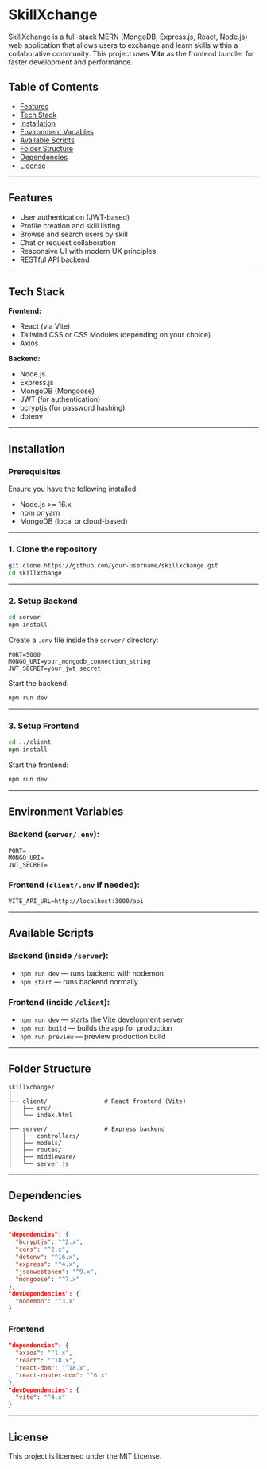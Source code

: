# SkillXchange

SkillXchange is a full-stack MERN (MongoDB, Express.js, React, Node.js) web application that allows users to exchange and learn skills within a collaborative community. This project uses **Vite** as the frontend bundler for faster development and performance.

## Table of Contents

- [Features](#features)
- [Tech Stack](#tech-stack)
- [Installation](#installation)
- [Environment Variables](#environment-variables)
- [Available Scripts](#available-scripts)
- [Folder Structure](#folder-structure)
- [Dependencies](#dependencies)
- [License](#license)

---

## Features

- User authentication (JWT-based)
- Profile creation and skill listing
- Browse and search users by skill
- Chat or request collaboration
- Responsive UI with modern UX principles
- RESTful API backend

---

## Tech Stack

**Frontend:**

- React (via Vite)
- Tailwind CSS or CSS Modules (depending on your choice)
- Axios

**Backend:**

- Node.js  
- Express.js  
- MongoDB (Mongoose)  
- JWT (for authentication)  
- bcryptjs (for password hashing)  
- dotenv  

---

## Installation

### Prerequisites

Ensure you have the following installed:

- Node.js >= 16.x
- npm or yarn
- MongoDB (local or cloud-based)

---

### 1. Clone the repository

```bash
git clone https://github.com/your-username/skillxchange.git
cd skillxchange
```

---

### 2. Setup Backend

```bash
cd server
npm install
```

Create a `.env` file inside the `server/` directory:

```env
PORT=5000
MONGO_URI=your_mongodb_connection_string
JWT_SECRET=your_jwt_secret
```

Start the backend:

```bash
npm run dev
```

---

### 3. Setup Frontend

```bash
cd ../client
npm install
```

Start the frontend:

```bash
npm run dev
```

---

## Environment Variables

### Backend (`server/.env`):

```env
PORT=
MONGO_URI=
JWT_SECRET=
```

### Frontend (`client/.env` if needed):

```env
VITE_API_URL=http://localhost:3000/api
```

---

## Available Scripts

### Backend (inside `/server`):

- `npm run dev` — runs backend with nodemon
- `npm start` — runs backend normally

### Frontend (inside `/client`):

- `npm run dev` — starts the Vite development server
- `npm run build` — builds the app for production
- `npm run preview` — preview production build

---

## Folder Structure

```
skillxchange/
│
├── client/                # React frontend (Vite)
│   ├── src/
│   └── index.html
│
├── server/                # Express backend
│   ├── controllers/
│   ├── models/
│   ├── routes/
│   ├── middleware/
│   └── server.js
```

---

## Dependencies

### Backend

```json
"dependencies": {
  "bcryptjs": "^2.x",
  "cors": "^2.x",
  "dotenv": "^16.x",
  "express": "^4.x",
  "jsonwebtoken": "^9.x",
  "mongoose": "^7.x"
},
"devDependencies": {
  "nodemon": "^3.x"
}
```

### Frontend

```json
"dependencies": {
  "axios": "^1.x",
  "react": "^18.x",
  "react-dom": "^18.x",
  "react-router-dom": "^6.x"
},
"devDependencies": {
  "vite": "^4.x"
}
```

---

## License

This project is licensed under the MIT License.